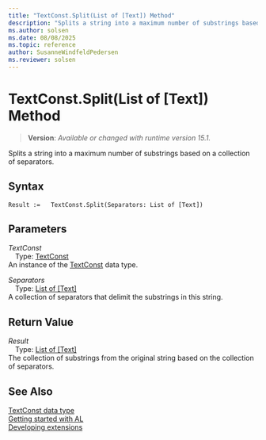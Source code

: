 ```yaml
---
title: "TextConst.Split(List of [Text]) Method"
description: "Splits a string into a maximum number of substrings based on a collection of separators."
ms.author: solsen
ms.date: 08/08/2025
ms.topic: reference
author: SusanneWindfeldPedersen
ms.reviewer: solsen
---
```

[//]: # (START>DO_NOT_EDIT)
[//]: # (IMPORTANT:Do not edit any of the content between here and the END>DO_NOT_EDIT.)
[//]: # (Any modifications should be made in the .xml files in the ModernDev repo.)
# TextConst.Split(List of [Text]) Method
> **Version**: _Available or changed with runtime version 15.1._

Splits a string into a maximum number of substrings based on a collection of separators.


## Syntax
```AL
Result :=   TextConst.Split(Separators: List of [Text])
```
## Parameters
*TextConst*  
&emsp;Type: [TextConst](textconst-data-type.md)  
An instance of the [TextConst](textconst-data-type.md) data type.  

*Separators*  
&emsp;Type: [List of [Text]](../list/list-data-type.md)  
A collection of separators that delimit the substrings in this string.  


## Return Value
*Result*  
&emsp;Type: [List of [Text]](../list/list-data-type.md)  
The collection of substrings from the original string based on the collection of separators.


[//]: # (IMPORTANT: END>DO_NOT_EDIT)
## See Also
[TextConst data type](textconst-data-type.md)  
[Getting started with AL](../../devenv-get-started.md)  
[Developing extensions](../../devenv-dev-overview.md)